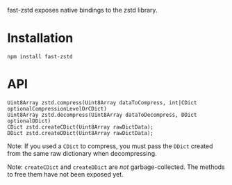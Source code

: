 fast-zstd exposes native bindings to the zstd library.

Installation
===

`npm install fast-zstd`

API
===

```
Uint8Array zstd.compress(Uint8Array dataToCompress, int|CDict optionalCompressionLevelOrCDict)
Uint8Array zstd.decompress(Uint8Array dataToDecompress, DDict optionalDDict)
CDict zstd.createCDict(Uint8Array rawDictData);
DDict zstd.createDDict(Uint8Array rawDictData);
```

Note: If you used a `CDict` to compress, you must pass the `DDict` created from
the same raw dictionary when decompressing.

Note: `createCDict` and `createDDict` are *not* garbage-collected. The methods to
free them have not been exposed yet.
